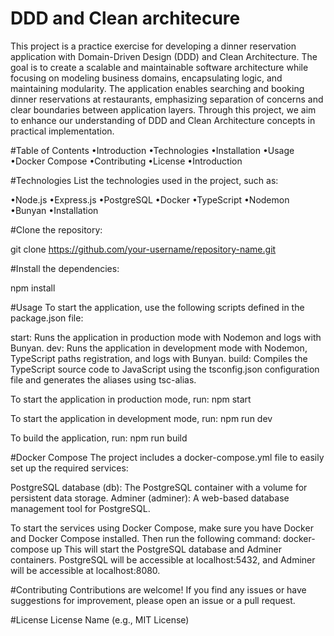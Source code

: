 
# DDD and Clean architecure
This project is a practice exercise for developing a dinner reservation application with Domain-Driven Design (DDD) and Clean Architecture. The goal is to create a scalable and maintainable software architecture while focusing on modeling business domains, encapsulating logic, and maintaining modularity. The application enables searching and booking dinner reservations at restaurants, emphasizing separation of concerns and clear boundaries between application layers. Through this project, we aim to enhance our understanding of DDD and Clean Architecture concepts in practical implementation.

#Table of Contents
•Introduction
•Technologies
•Installation
•Usage
•Docker Compose
•Contributing
•License
•Introduction


#Technologies
List the technologies used in the project, such as:

•Node.js
•Express.js
•PostgreSQL
•Docker
•TypeScript
•Nodemon
•Bunyan
•Installation

#Clone the repository:

git clone https://github.com/your-username/repository-name.git

#Install the dependencies:

npm install

#Usage
To start the application, use the following scripts defined in the package.json file:

start: Runs the application in production mode with Nodemon and logs with Bunyan.
dev: Runs the application in development mode with Nodemon, TypeScript paths registration, and logs with Bunyan.
build: Compiles the TypeScript source code to JavaScript using the tsconfig.json configuration file and generates the aliases using tsc-alias.

To start the application in production mode, run:
npm start

To start the application in development mode, run:
npm run dev

To build the application, run:
npm run build

#Docker Compose
The project includes a docker-compose.yml file to easily set up the required services:

PostgreSQL database (db): The PostgreSQL container with a volume for persistent data storage.
Adminer (adminer): A web-based database management tool for PostgreSQL.

To start the services using Docker Compose, make sure you have Docker and Docker Compose installed. Then run the following command:
docker-compose up
This will start the PostgreSQL database and Adminer containers. PostgreSQL will be accessible at localhost:5432, and Adminer will be accessible at localhost:8080.

#Contributing
Contributions are welcome! If you find any issues or have suggestions for improvement, please open an issue or a pull request.

#License
License Name (e.g., MIT License)
